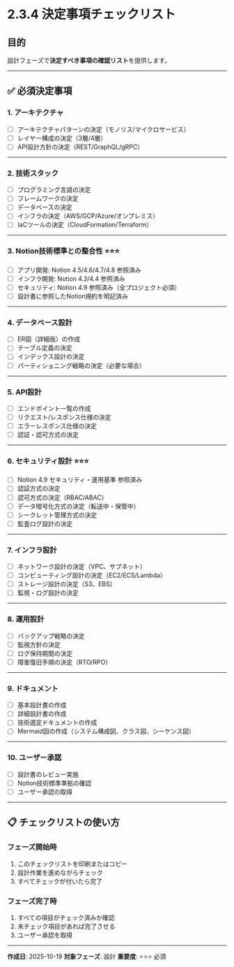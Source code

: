 # 2.3.4 決定事項チェックリスト

## 目的

設計フェーズで**決定すべき事項の確認リスト**を提供します。

---

## ✅ 必須決定事項

### 1. アーキテクチャ

- [ ] アーキテクチャパターンの決定（モノリス/マイクロサービス）
- [ ] レイヤー構成の決定（3層/4層）
- [ ] API設計方針の決定（REST/GraphQL/gRPC）

---

### 2. 技術スタック

- [ ] プログラミング言語の決定
- [ ] フレームワークの決定
- [ ] データベースの決定
- [ ] インフラの決定（AWS/GCP/Azure/オンプレミス）
- [ ] IaCツールの決定（CloudFormation/Terraform）

---

### 3. Notion技術標準との整合性 ⭐⭐⭐

- [ ] アプリ開発: Notion 4.5/4.6/4.7/4.8 参照済み
- [ ] インフラ開発: Notion 4.3/4.4 参照済み
- [ ] セキュリティ: Notion 4.9 参照済み（全プロジェクト必須）
- [ ] 設計書に参照したNotion規約を明記済み

---

### 4. データベース設計

- [ ] ER図（詳細版）の作成
- [ ] テーブル定義の決定
- [ ] インデックス設計の決定
- [ ] パーティショニング戦略の決定（必要な場合）

---

### 5. API設計

- [ ] エンドポイント一覧の作成
- [ ] リクエスト/レスポンス仕様の決定
- [ ] エラーレスポンス仕様の決定
- [ ] 認証・認可方式の決定

---

### 6. セキュリティ設計 ⭐⭐⭐

- [ ] Notion 4.9 セキュリティ・運用基準 参照済み
- [ ] 認証方式の決定
- [ ] 認可方式の決定（RBAC/ABAC）
- [ ] データ暗号化方式の決定（転送中・保管中）
- [ ] シークレット管理方式の決定
- [ ] 監査ログ設計の決定

---

### 7. インフラ設計

- [ ] ネットワーク設計の決定（VPC、サブネット）
- [ ] コンピューティング設計の決定（EC2/ECS/Lambda）
- [ ] ストレージ設計の決定（S3、EBS）
- [ ] 監視・ログ設計の決定

---

### 8. 運用設計

- [ ] バックアップ戦略の決定
- [ ] 監視方針の決定
- [ ] ログ保持期間の決定
- [ ] 障害復旧手順の決定（RTO/RPO）

---

### 9. ドキュメント

- [ ] 基本設計書の作成
- [ ] 詳細設計書の作成
- [ ] 技術選定ドキュメントの作成
- [ ] Mermaid図の作成（システム構成図、クラス図、シーケンス図）

---

### 10. ユーザー承認

- [ ] 設計書のレビュー実施
- [ ] Notion技術標準準拠の確認
- [ ] ユーザー承認の取得

---

## 📋 チェックリストの使い方

### フェーズ開始時

1. このチェックリストを印刷またはコピー
2. 設計作業を進めながらチェック
3. すべてチェックが付いたら完了

### フェーズ完了時

1. すべての項目がチェック済みか確認
2. 未チェック項目があれば完了させる
3. ユーザー承認を取得

---

**作成日**: 2025-10-19
**対象フェーズ**: 設計
**重要度**: ⭐⭐⭐ 必須
